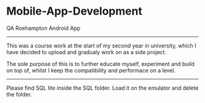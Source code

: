 # Mobile-App-Development
QA Roehampton Android App
**************************
This was a course work at the start of my second year in university, which I have decided to upload and gradualy work on as a side project.

The sole purpose of this is to further educate myself, experiment and build on top of, whilst I keep the compatibility and performace on a level.

**************************
Please find SQL lite inside the SQL folder.
Load it on the emulator and delete the folder.
